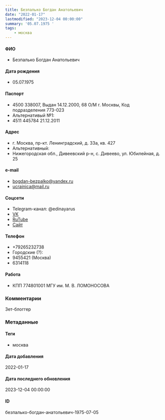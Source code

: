 ```yaml
---
title: Безпалько Богдан Анатольевич
date: "2022-01-17"
lastmodified: "2023-12-04 00:00:00"
summary: '05.07.1975 '
tags: 
    - москва
---
```

<!--# pp1-->
<!--## Фигурант-->
<!--### Личные данные-->
#### ФИО
- Безпалько Богдан Анатольевич
#### Дата рождения
- 05.07.1975
#### Паспорт
- 4500 338007, Выдан 14.12.2000, 68 О/М г. Москвы, Код подразделения 773-023
-  Альтернативый №1:
-  4511 445784 21.12.2011
#### Адрес
- г. Москва, пр-кт. Ленинградский, д. 33а, кв. 427
-  Альтернативный:
-  Нижегородская обл., Дивеевский р-н, с. Дивеево, ул. Юбилейная, д. 25
#### e-mail
- bogdan-bezpalko@yandex.ru
-  ucrainica@mail.ru
#### Соцсети
- Telegram-канал: @edinayarus
- [VK](https://vk.com/id17106)
- [RuTube](http://mosbul.rutube.ru)
- [Сайт](http://www.mosbul.ru)
#### Телефон
- +79265232738
-  Городские (?):
-  9455421 (Москва)
-  6314118
#### Работа
- КПП 774801001 МГУ им. М. В. ЛОМОНОСОВА
### Комментарии
Зет-блоггер
### Метаданные
#### Теги
- москва
#### Дата добавления
2022-01-17
#### Дата последнего обновления
2023-12-04 00:00:00
#### ID
безпалько-богдан-анатольевич-1975-07-05
<!--## END;-->
